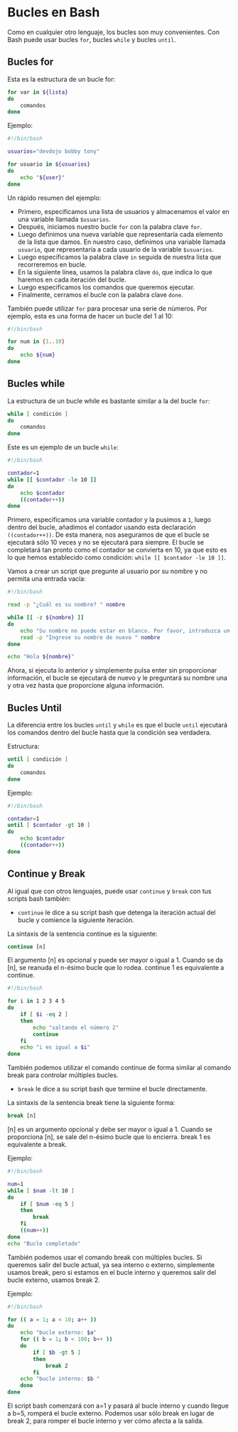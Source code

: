 # Bucles en Bash

Como en cualquier otro lenguaje, los bucles son muy convenientes. Con Bash puede usar bucles `for`, bucles `while` y bucles `until`.

## Bucles for

Esta es la estructura de un bucle for:

```bash
for var in ${lista}
do
    comandos
done
```

Ejemplo:

```bash
#!/bin/bash

usuarios="devdojo bobby tony"

for usuario in ${usuarios}
do
    echo "${user}"
done
```

Un rápido resumen del ejemplo:

* Primero, especificamos una lista de usuarios y almacenamos el valor en una variable llamada `$usuarios`.
* Después, iniciamos nuestro bucle `for` con la palabra clave `for`.
* Luego definimos una nueva variable que representaría cada elemento de la lista que damos. En nuestro caso, definimos una variable llamada `usuario`, que representaría a cada usuario de la variable `$usuarios`.
* Luego especificamos la palabra clave `in` seguida de nuestra lista que recorreremos en bucle.
* En la siguiente línea, usamos la palabra clave `do`, que indica lo que haremos en cada iteración del bucle.
* Luego especificamos los comandos que queremos ejecutar.
* Finalmente, cerramos el bucle con la palabra clave `done`.

También puede utilizar `for` para procesar una serie de números. Por ejemplo, esta es una forma de hacer un bucle del 1 al 10:

```bash
#!/bin/bash

for num in {1..10}
do
    echo ${num}
done
```

## Bucles while

La estructura de un bucle while es bastante similar a la del bucle `for`:

```bash
while [ condición ]
do
    comandos
done
```

Este es un ejemplo de un bucle `while`:

```bash
#!/bin/bash

contador=1
while [[ $contador -le 10 ]]
do
    echo $contador
    ((contador++))
done
```

Primero, especificamos una variable contador y la pusimos a `1`, luego dentro del bucle, añadimos el contador usando esta declaración `((contador++))`. De esta manera, nos aseguramos de que el bucle se ejecutará sólo 10 veces y no se ejecutará para siempre. El bucle se completará tan pronto como el contador se convierta en 10, ya que esto es lo que hemos establecido como condición: `while [[ $contador -le 10 ]]`.

Vamos a crear un script que pregunte al usuario por su nombre y no permita una entrada vacía:

```bash
#!/bin/bash

read -p "¿Cuál es su nombre? " nombre

while [[ -z ${nombre} ]]
do
    echo "Su nombre no puede estar en blanco. Por favor, introduzca un nombre válido"
    read -p "Ingrese su nombre de nuevo " nombre
done

echo "Hola ${nombre}"
```

Ahora, si ejecuta lo anterior y simplemente pulsa enter sin proporcionar información, el bucle se ejecutará de nuevo y le preguntará su nombre una y otra vez hasta que proporcione alguna información.

## Bucles Until

La diferencia entre los bucles `until` y `while` es que el bucle `until` ejecutará los comandos dentro del bucle hasta que la condición sea verdadera.

Estructura:

```bash
until [ condición ]
do
    comandos
done
```

Ejemplo:

```bash
#!/bin/bash

contador=1
until [ $contador -gt 10 ]
do
    echo $contador
    ((contador++))
done
```

## Continue y Break
Al igual que con otros lenguajes, puede usar `continue` y `break` con tus scripts bash también:

* `continue` le dice a su script bash que detenga la iteración actual del bucle y comience la siguiente iteración.

La sintaxis de la sentencia continue es la siguiente:

```bash
continue [n]
```

El argumento [n] es opcional y puede ser mayor o igual a 1. Cuando se da [n], se reanuda el n-ésimo bucle que lo rodea. continue 1 es equivalente a continue.

```bash
#!/bin/bash

for i in 1 2 3 4 5
do
    if [ $i -eq 2 ] 
    then
        echo "saltando el número 2"
        continue
    fi
    echo "i es igual a $i"
done
```

También podemos utilizar el comando continue de forma similar al comando break para controlar múltiples bucles.


* `break` le dice a su script bash que termine el bucle directamente.

La sintaxis de la sentencia break tiene la siguiente forma:

```bash
break [n]
```
[n] es un argumento opcional y debe ser mayor o igual a 1. Cuando se proporciona [n], se sale del n-ésimo bucle que lo encierra. break 1 es equivalente a break.

Ejemplo:

```bash
#!/bin/bash

num=1
while [ $num -lt 10 ] 
do
    if [ $num -eq 5 ] 
    then
        break
    fi
    ((num++))
done
echo "Bucle completado"
```

También podemos usar el comando break con múltiples bucles. Si queremos salir del bucle actual, ya sea interno o externo, simplemente usamos break, pero si estamos en el bucle interno y queremos salir del bucle externo, usamos break 2.

Ejemplo:

```bash
#!/bin/bash

for (( a = 1; a < 10; a++ ))
do
    echo "bucle externo: $a"
    for (( b = 1; b < 100; b++ ))
    do
        if [ $b -gt 5 ] 
        then
            break 2
        fi
    echo "bucle interno: $b "
    done
done
```

El script bash comenzará con a=1 y pasará al bucle interno y cuando llegue a b=5, romperá el bucle externo.
Podemos usar sólo break en lugar de break 2, para romper el bucle interno y ver cómo afecta a la salida.

